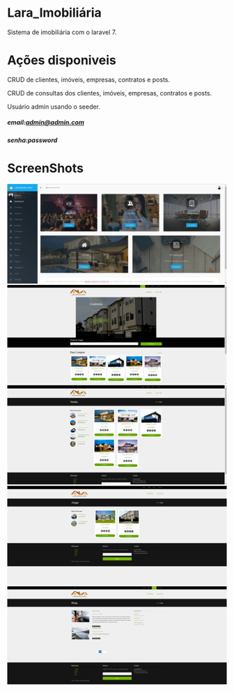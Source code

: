 # Lara_Imobiliária
 Sistema de imobiliária com o laravel 7.
 
 # Ações disponiveis
CRUD de clientes, imóveis, empresas, contratos e posts.

CRUD de consultas dos clientes, imóveis, empresas, contratos e posts.

Usuário admin usando o seeder.

##### email:admin@admin.com
##### senha:password

# ScreenShots

![painel administrativo](https://github.com/DCO20/lara_imobiliaria/blob/master/painel%20administrativo.png)
![home](https://github.com/DCO20/lara_imobiliaria/blob/master/home.png)
![vendas](https://github.com/DCO20/lara_imobiliaria/blob/master/vendas.png)
![alugar](https://github.com/DCO20/lara_imobiliaria/blob/master/alugar.png)
![blog](https://github.com/DCO20/lara_imobiliaria/blob/master/blog.png)
